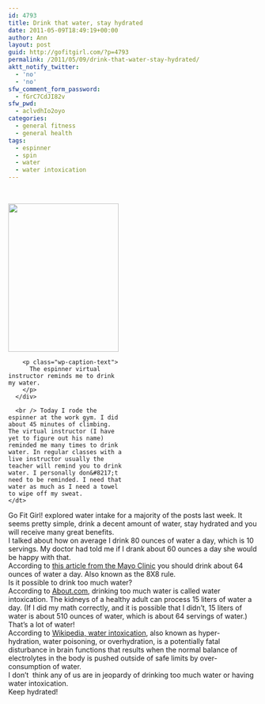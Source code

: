 ```yaml
---
id: 4793
title: Drink that water, stay hydrated
date: 2011-05-09T18:49:19+00:00
author: Ann
layout: post
guid: http://gofitgirl.com/?p=4793
permalink: /2011/05/09/drink-that-water-stay-hydrated/
aktt_notify_twitter:
  - 'no'
  - 'no'
sfw_comment_form_password:
  - fGrC7CdJI82v
sfw_pwd:
  - aclvdhIo2oyo
categories:
  - general fitness
  - general health
tags:
  - espinner
  - spin
  - water
  - water intoxication
---
```

&nbsp;

<div>
  <dl id="attachment_4791">
    <dt>
      <div id="attachment_4795" style="width: 233px" class="wp-caption alignleft">
        <a href="http://gofitgirl.com/blog/wp-content/uploads/2011/05/stay-hydrated6.jpg"><img class="size-medium wp-image-4795" title="stay hydrated" src="http://gofitgirl.com/blog/wp-content/uploads/2011/05/stay-hydrated6-223x300.jpg" alt="" width="223" height="300" /></a>
        
        <p class="wp-caption-text">
          The espinner virtual instructor reminds me to drink my water.
        </p>
      </div>
      
      <br /> Today I rode the espinner at the work gym. I did about 45 minutes of climbing. The virtual instructor (I have yet to figure out his name) reminded me many times to drink water. In regular classes with a live instructor usually the teacher will remind you to drink water. I personally don&#8217;t need to be reminded. I need that water as much as I need a towel to wipe off my sweat.
    </dt>
  </dl>
</div>

Go Fit Girl! explored water intake for a majority of the posts last week. It seems pretty simple, drink a decent amount of water, stay hydrated and you will receive many great benefits.  
I talked about how on average I drink 80 ounces of water a day, which is 10 servings. My doctor had told me if I drank about 60 ounces a day she would be happy with that.  
According to [this article from the Mayo Clinic](http://www.mayoclinic.com/health/water/NU00283) you should drink about 64 ounces of water a day. Also known as the 8X8 rule.  
Is it possible to drink too much water?  
According to [About.com](http://chemistry.about.com/cs/5/f/blwaterintox.htm), drinking too much water is called water intoxication. The kidneys of a healthy adult can process 15 liters of water a day. (If I did my math correctly, and it is possible that I didn&#8217;t, 15 liters of water is about 510 ounces of water, which is about 64 servings of water.) That&#8217;s a lot of water!  
According to [Wikipedia, water intoxication](http://en.wikipedia.org/wiki/Water_intoxication), also known as hyper-hydration, water poisoning, or overhydration, is a potentially fatal disturbance in brain functions that results when the normal balance of electrolytes in the body is pushed outside of safe limits by over-consumption of water.  
I don&#8217;t  think any of us are in jeopardy of drinking too much water or having water intoxication.  
Keep hydrated!